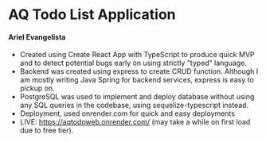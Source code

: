 # AQ Todo List Application
#### Ariel Evangelista

- Created using Create React App with TypeScript to produce quick MVP and to detect potential bugs early on using strictly "typed" language.
- Backend was created using express to create CRUD function. Although I am mostly writing Java Spring for backend services, express is easy to pickup on.
- PostgreSQL was used to implement and deploy database without using any SQL queries in the codebase, using sequelize-typescript instead.
- Deployment, used onrender.com for quick and easy deployments
- LIVE: https://aqtodoweb.onrender.com/ (may take a while on first load due to free tier).